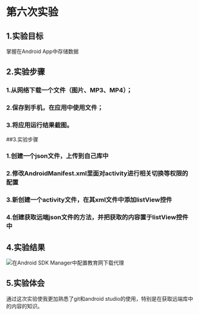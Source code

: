 # 第六次实验
## 1.实验目标
掌握在Android App中存储数据

## 2.实验步骤
### 1.从网络下载一个文件（图片、MP3、MP4）；
### 2.保存到手机，在应用中使用文件；
### 3.将应用运行结果截图。
##3.实验步骤
### 1.创建一个json文件，上传到自己库中  
### 2.修改AndroidManifest.xml里面对activity进行相关切换等权限的配置  
### 3.新创建一个activity文件，在其xml文件中添加listView控件  
### 4.创建获取远端json文件的方法，并把获取的内容置于listView控件中  
## 4.实验结果
![在Android SDK Manager中配置教育网下载代理](https://github.com/JianPengChen/android-labs-2018/blob/master/Com1614080901111/report6Img.jpg "配置教育网下载代理")

## 5.实验体会
通过这次实验使我更加熟悉了git和android studio的使用，特别是在获取远端库中的内容的知识。
